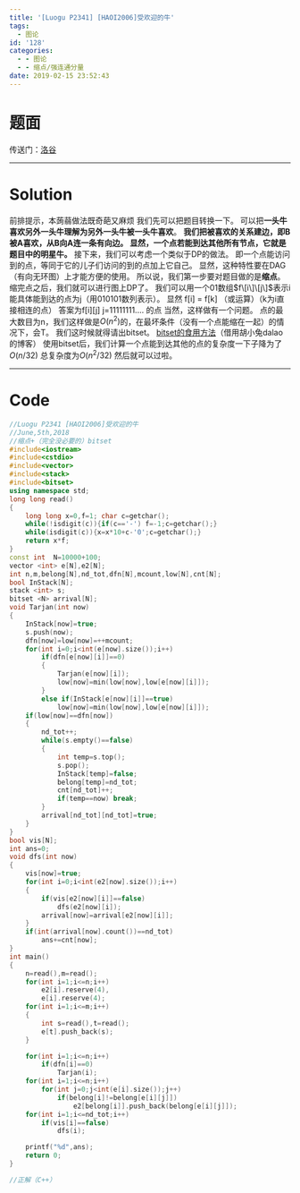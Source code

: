 ```yaml
---
title: '[Luogu P2341] [HAOI2006]受欢迎的牛'
tags:
  - 图论
id: '128'
categories:
  - - 图论
  - - 缩点/强连通分量
date: 2019-02-15 23:52:43
---
```


# 题面

传送门：[洛谷](https://www.luogu.org/problemnew/show/P2341)

* * *

# Solution

前排提示，本蒟蒻做法既奇葩又麻烦 我们先可以把题目转换一下。 可以把**一头牛喜欢另外一头牛理解为另外一头牛被一头牛喜欢**。 **我们把被喜欢的关系建边，即B被A喜欢，从B向A连一条有向边。** **显然，一个点若能到达其他所有节点，它就是题目中的明星牛。** 接下来，我们可以考虑一个类似于DP的做法。 即一个点能访问到的点，等同于它的儿子们访问的到的点加上它自己。 显然，这种特性要在DAG（有向无环图）上才能方便的使用。 所以说，我们第一步要对题目做的是**缩点**。 缩完点之后，我们就可以进行图上DP了。 我们可以用一个01数组$f\[i\]\[j\]$表示i能具体能到达的点为j（用010101数列表示）。 显然 f\[i\] = f\[k\] （或运算）（k为i直接相连的点） 答案为f\[i\]\[j\] j=11111111.... 的点 当然，这样做有一个问题。 点的最大数目为n，我们这样做是$O(n^2)$的，在最坏条件（没有一个点能缩在一起）的情况下，会T。 我们这时候就得请出bitset。 [bitset的食用方法](https://www.cnblogs.com/RabbitHu/p/bitset.html)（借用胡小兔dalao的博客） 使用bitset后，我们计算一个点能到达其他的点的复杂度一下子降为了$O(n/32)$ 总复杂度为$O(n^2/32)$ 然后就可以过啦。

* * *

# Code

```cpp
//Luogu P2341 [HAOI2006]受欢迎的牛
//June,5th,2018
//缩点+（完全没必要的）bitset
#include<iostream>
#include<cstdio>
#include<vector>
#include<stack>
#include<bitset>
using namespace std;
long long read()
{
    long long x=0,f=1; char c=getchar();
    while(!isdigit(c)){if(c=='-') f=-1;c=getchar();}
    while(isdigit(c)){x=x*10+c-'0';c=getchar();}
    return x*f;
}
const int  N=10000+100;
vector <int> e[N],e2[N];
int n,m,belong[N],nd_tot,dfn[N],mcount,low[N],cnt[N];
bool InStack[N];
stack <int> s;
bitset <N> arrival[N]; 
void Tarjan(int now)
{
    InStack[now]=true;
    s.push(now);
    dfn[now]=low[now]=++mcount;
    for(int i=0;i<int(e[now].size());i++)
        if(dfn[e[now][i]]==0)
        {
            Tarjan(e[now][i]);
            low[now]=min(low[now],low[e[now][i]]);
        }
        else if(InStack[e[now][i]]==true)
            low[now]=min(low[now],low[e[now][i]]);
    if(low[now]==dfn[now])
    {
        nd_tot++;
        while(s.empty()==false)
        {
            int temp=s.top();
            s.pop();
            InStack[temp]=false;
            belong[temp]=nd_tot;
            cnt[nd_tot]++;
            if(temp==now) break;
        }
        arrival[nd_tot][nd_tot]=true;
    }
}
bool vis[N];
int ans=0;
void dfs(int now)
{
    vis[now]=true;
    for(int i=0;i<int(e2[now].size());i++)
    {
        if(vis[e2[now][i]]==false)
            dfs(e2[now][i]);
        arrival[now]=arrival[e2[now][i]];
    }
    if(int(arrival[now].count())==nd_tot)
        ans+=cnt[now];
}
int main()
{
    n=read(),m=read();
    for(int i=1;i<=n;i++)
        e2[i].reserve(4),
        e[i].reserve(4);
    for(int i=1;i<=m;i++)
    {
        int s=read(),t=read();
        e[t].push_back(s);
    }

    for(int i=1;i<=n;i++)
        if(dfn[i]==0)
            Tarjan(i);
    for(int i=1;i<=n;i++)
        for(int j=0;j<int(e[i].size());j++)
            if(belong[i]!=belong[e[i][j]])
                e2[belong[i]].push_back(belong[e[i][j]]);
    for(int i=1;i<=nd_tot;i++)
        if(vis[i]==false)
            dfs(i);

    printf("%d",ans);
    return 0;
}

//正解（C++）
```